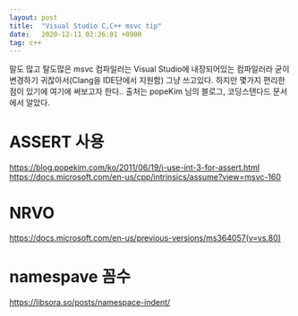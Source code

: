 ```yaml
---
layout: post
title:  "Visual Studio C,C++ msvc tip"
date:   2020-12-11 02:26:01 +0900
tag: c++
---
```


말도 많고 탈도많은 msvc 컴파일러는 Visual Studio에 내장되어있는 컴파일러라 굳이 변경하기 귀찮아서(Clang을 IDE단에서 지원함) 그냥 쓰고있다. 하지만 몇가지 편리한 점이 있기에 여기에 써보고자 한다..
출처는 popeKim 님의 블로그, 코딩스탠다드 문서에서 알았다.

# ASSERT 사용

https://blog.popekim.com/ko/2011/06/19/i-use-int-3-for-assert.html
https://docs.microsoft.com/en-us/cpp/intrinsics/assume?view=msvc-160

# NRVO

https://docs.microsoft.com/en-us/previous-versions/ms364057(v=vs.80)


# namespave 꼼수

https://libsora.so/posts/namespace-indent/